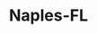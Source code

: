 ---
title: Naples-FL
slug: naples-fl
f_state:
- cms/state/florida.md
f_locations:
- cms/payday-loan/alpha-money-corporation-4074.md
- cms/payday-loan/cash-advance-centers-inc-6544.md
- cms/payday-loan/cash-now-8050.md
- cms/payday-loan/check-go-9728.md
- cms/payday-loan/check-cashing-of-naples-10905.md
- cms/payday-loan/check-cashing-of-naples-inc-10906.md
- cms/payday-loan/check-cashing-of-naples-inc-10907.md
- cms/payday-loan/check-cashing-unlimited-11013.md
- cms/payday-loan/check-cashing-unlimited-11014.md
- cms/payday-loan/dels-6-to-12-2-15744.md
- cms/payday-loan/estates-business-center-16841.md
- cms/payday-loan/giros-banamex-bancomer-corporation-18989.md
- cms/payday-loan/kwik-dinero-20124.md
- cms/payday-loan/kwik-dinero-20125.md
- cms/payday-loan/money-corner-21171.md
- cms/payday-loan/money-corner-21173.md
- cms/payday-loan/money-corner-21174.md
- cms/payday-loan/pronto-giro-24713.md
- cms/payday-loan/william-d-collins-28808.md
updated-on: '2024-05-30T13:41:28.615Z'
created-on: '2024-05-30T13:41:28.615Z'
published-on: '2024-05-30T13:54:32.469Z'
f_city: Naples
layout: '[city].html'
tags: city
---